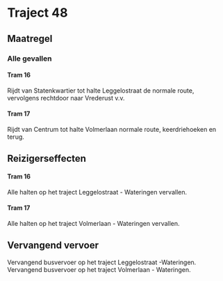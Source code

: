 # Traject 48
## Maatregel
### Alle gevallen

#### Tram 16
Rijdt van Statenkwartier tot halte Leggelostraat de normale route, vervolgens rechtdoor naar Vrederust v.v.

#### Tram 17
Rijdt van Centrum tot halte Volmerlaan normale route, keerdriehoeken en terug.

## Reizigerseffecten

#### Tram 16
Alle halten op het traject Leggelostraat - Wateringen vervallen.

#### Tram 17
Alle halten op het traject Volmerlaan - Wateringen vervallen.

## Vervangend vervoer
Vervangend busvervoer op het traject Leggelostraat -Wateringen.
Vervangend busvervoer op het traject Volmerlaan - Wateringen.